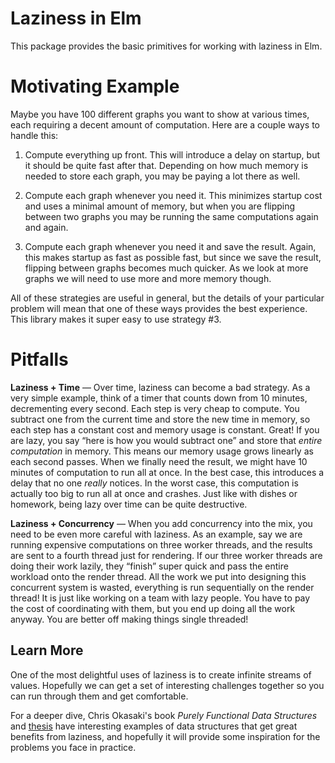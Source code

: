 # Laziness in Elm

This package provides the basic primitives for working with laziness in Elm.


# Motivating Example

Maybe you have 100 different graphs you want to show at various times, each
requiring a decent amount of computation. Here are a couple ways to handle
this:

 1. Compute everything up front. This will introduce a delay on startup, but
    it should be quite fast after that. Depending on how much memory is needed
    to store each graph, you may be paying a lot there as well.

 2. Compute each graph whenever you need it. This minimizes startup cost and
    uses a minimal amount of memory, but when you are flipping between two
    graphs you may be running the same computations again and again.

 3. Compute each graph whenever you need it and save the result. Again, this
    makes startup as fast as possible fast, but since we save the result,
    flipping between graphs becomes much quicker. As we look at more graphs
    we will need to use more and more memory though.

All of these strategies are useful in general, but the details of your
particular problem will mean that one of these ways provides the best
experience. This library makes it super easy to use strategy #3.


# Pitfalls

**Laziness + Time** &mdash;
Over time, laziness can become a bad strategy. As a very simple example, think
of a timer that counts down from 10 minutes, decrementing every second. Each
step is very cheap to compute. You subtract one from the current time and store
the new time in memory, so each step has a constant cost and memory usage is
constant. Great! If you are lazy, you say &ldquo;here is how you would subtract
one&rdquo; and store that *entire computation* in memory. This means our memory
usage grows linearly as each second passes. When we finally need the result, we
might have 10 minutes of computation to run all at once. In the best case, this
introduces a delay that no one *really* notices. In the worst case, this
computation is actually too big to run all at once and crashes. Just like with
dishes or homework, being lazy over time can be quite destructive.

**Laziness + Concurrency** &mdash;
When you add concurrency into the mix, you need to be even more careful with
laziness. As an example, say we are running expensive computations on three
worker threads, and the results are sent to a fourth thread just for rendering.
If our three worker threads are doing their work lazily, they
&ldquo;finish&rdquo; super quick and pass the entire workload onto the render
thread. All the work we put into designing this concurrent system is wasted,
everything is run sequentially on the render thread! It is just like working on
a team with lazy people. You have to pay the cost of coordinating with them,
but you end up doing all the work anyway. You are better off making things
single threaded!


## Learn More

One of the most delightful uses of laziness is to create infinite streams of
values. Hopefully we can get a set of interesting challenges together so
you can run through them and get comfortable.

For a deeper dive, Chris Okasaki's book *Purely Functional Data Structures*
and [thesis](http://www.cs.cmu.edu/~rwh/theses/okasaki.pdf)
have interesting examples of data structures that get great
benefits from laziness, and hopefully it will provide some inspiration for the
problems you face in practice.

